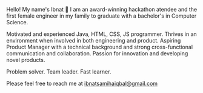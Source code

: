 Hello! My name's Ibnat 👋 I am an award-winning hackathon atendee and the first female engineer in my family to graduate with a bachelor's in Computer Science.

Motivated and experienced Java, HTML, CSS, JS programmer. Thrives in an environment when involved in both engineering and product. Aspiring Product Manager with a technical background and strong cross-functional communication and collaboration. Passion for innovation and developing novel products.

Problem solver. Team leader. Fast learner.

Please feel free to reach me at ibnatsamihaiqbal@gmail.com

